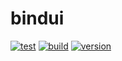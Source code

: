 # bindui

[![test](https://github.com/juliendargelos/bindui/workflows/test/badge.svg?branch=master)](https://github.com/juliendargelos/bindui/actions?workflow=test)
[![build](https://github.com/juliendargelos/bindui/workflows/build/badge.svg?branch=master)](https://github.com/juliendargelos/bindui/actions?workflow=build)
[![version](https://img.shields.io/github/package-json/v/juliendargelos/bindui)](https://github.com/juliendargelos/bindui)

